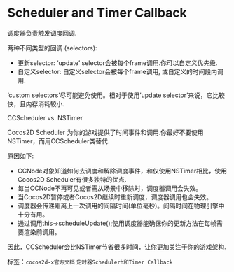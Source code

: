 # Scheduler and Timer Callback #

调度器负责触发调度回调.

两种不同类型的回调 (selectors):

- 更新selector: ‘update’ selector会被每个frame调用.你可以自定义优先级.
- 自定义selector: 自定义selector会被每个frame调用, 或自定义的时间段内调用.

‘custom selectors’尽可能避免使用。相对于使用’update selector’来说，它比较快，且内存消耗较小.

CCScheduler vs. NSTimer

Cocos2D Scheduler 为你的游戏提供了时间事件和调用.你最好不要使用NSTimer，而用CCScheduler类替代.

原因如下:

- CCNode对象知道如何去调度和解除调度事件，和仅使用NSTimer相比，使用Cocos2D Scheduler有很多独特的优点.
- 每当CCNode不再可见或者需从场景中移除时，调度器调用会失效。
- 当Cocos2D暂停或者Cocos2D继续时重新调度，调度器调用也会失效。
- 调度器会传递距离上一次调用的间隔时间(单位毫秒)。间隔时间在物理引擎中十分有用。
- 通过调用this->scheduleUpdate();使用调度器能确保你的更新方法在每帧需要渲染前调用。

因此，CCScheduler会比NSTimer节省很多时间，让你更加关注于你的游戏架构.

标签：`cocos2d-x官方文档` `定时器Schedulerh和Timer Callback` 